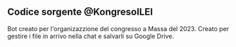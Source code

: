 ## Codice sorgente @KongresoILEI

Bot creato per l'organizazzione del congresso a Massa del 2023.
Creato per gestire i file in arrivo nella chat e salvarli su Google Drive.
